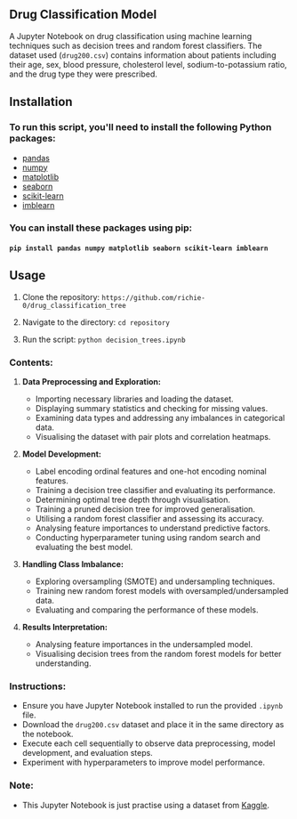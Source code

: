 ## Drug Classification Model

A Jupyter Notebook on drug classification using machine learning techniques such as decision trees and random forest classifiers. The dataset used (`drug200.csv`) contains information about patients including their age, sex, blood pressure, cholesterol level, sodium-to-potassium ratio, and the drug type they were prescribed.

## Installation

### To run this script, you'll need to install the following Python packages:

- [pandas](https://pandas.pydata.org/pandas-docs/stable/getting_started/install.html)
- [numpy](https://numpy.org/install/)
- [matplotlib](https://matplotlib.org/stable/users/installing.html)
- [seaborn](https://seaborn.pydata.org/installing.html)
- [scikit-learn](https://scikit-learn.org/stable/install.html)
- [imblearn](https://imbalanced-learn.org/stable/install.html)

### You can install these packages using pip:

#### `pip install pandas numpy matplotlib seaborn scikit-learn imblearn`

## Usage

1. Clone the repository: `https://github.com/richie-0/drug_classification_tree`

2. Navigate to the directory: `cd repository`

3. Run the script: `python decision_trees.ipynb`
### Contents:

1. **Data Preprocessing and Exploration:**
   - Importing necessary libraries and loading the dataset.
   - Displaying summary statistics and checking for missing values.
   - Examining data types and addressing any imbalances in categorical data.
   - Visualising the dataset with pair plots and correlation heatmaps.

2. **Model Development:**
   - Label encoding ordinal features and one-hot encoding nominal features.
   - Training a decision tree classifier and evaluating its performance.
   - Determining optimal tree depth through visualisation.
   - Training a pruned decision tree for improved generalisation.
   - Utilising a random forest classifier and assessing its accuracy.
   - Analysing feature importances to understand predictive factors.
   - Conducting hyperparameter tuning using random search and evaluating the best model.

3. **Handling Class Imbalance:**
   - Exploring oversampling (SMOTE) and undersampling techniques.
   - Training new random forest models with oversampled/undersampled data.
   - Evaluating and comparing the performance of these models.

4. **Results Interpretation:**
   - Analysing feature importances in the undersampled model.
   - Visualising decision trees from the random forest models for better understanding.

### Instructions:

- Ensure you have Jupyter Notebook installed to run the provided `.ipynb` file.
- Download the `drug200.csv` dataset and place it in the same directory as the notebook.
- Execute each cell sequentially to observe data preprocessing, model development, and evaluation steps.
- Experiment with hyperparameters to improve model performance.

### Note:

- This Jupyter Notebook is just practise using a dataset from [Kaggle](https://www.kaggle.com/datasets/pablomgomez21/drugs-a-b-c-x-y-for-decision-trees/data).
